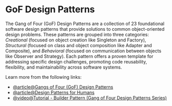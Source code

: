 # GoF Design Patterns

The Gang of Four (GoF) Design Patterns are a collection of 23 foundational software design patterns that provide solutions to common object-oriented design problems. These patterns are grouped into three categories: *Creational* (focused on object creation like Singleton and Factory), *Structural* (focused on class and object composition like Adapter and Composite), and *Behavioral* (focused on communication between objects like Observer and Strategy). Each pattern offers a proven template for addressing specific design challenges, promoting code reusability, flexibility, and maintainability across software systems.

Learn more from the following links:

- [@article@Gangs of Four (GoF) Design Patterns](https://www.digitalocean.com/community/tutorials/gangs-of-four-gof-design-patterns)
- [@article@Design Patterns for Humans](https://github.com/kamranahmedse/design-patterns-for-humans)
- [@video@Tutorial - Builder Pattern (Gang of Four Design Patterns Series)](https://www.youtube.com/watch?v=_sa2WlAFWQos)
